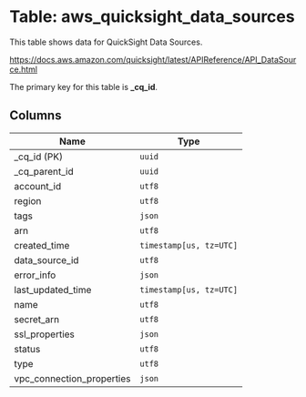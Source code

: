 # Table: aws_quicksight_data_sources

This table shows data for QuickSight Data Sources.

https://docs.aws.amazon.com/quicksight/latest/APIReference/API_DataSource.html

The primary key for this table is **_cq_id**.

## Columns

| Name          | Type          |
| ------------- | ------------- |
|_cq_id (PK)|`uuid`|
|_cq_parent_id|`uuid`|
|account_id|`utf8`|
|region|`utf8`|
|tags|`json`|
|arn|`utf8`|
|created_time|`timestamp[us, tz=UTC]`|
|data_source_id|`utf8`|
|error_info|`json`|
|last_updated_time|`timestamp[us, tz=UTC]`|
|name|`utf8`|
|secret_arn|`utf8`|
|ssl_properties|`json`|
|status|`utf8`|
|type|`utf8`|
|vpc_connection_properties|`json`|